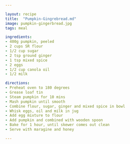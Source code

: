 ```yaml
---

layout: recipe
title:  "Pumpkin-Gingrebread.md"
image: pumpkin-gingerbread.jpg
tags: meal

ingredients:
- 400g pumpkin, peeled
- 2 cups SR flour
- 1/2 cup sugar
- 2 tsp ground ginger 
- 1 tsp mixed spice
- 2 eggs
- 1/2 cup canola oil
- 1/2 milk

directions:
- Preheat oven to 180 degrees
- Grease loaf tin
- Steam pumpkin for 10 mins
- Mash pumpkin until smooth
- Combine flour, sugar, ginger and mixed spice in bowl
- Whisk eggs, oil and milk in jug 
- Add egg mixture to flour
- Add pumpkin and combined with wooden spoon
- Bake for 1 hour, until skewer comes out clean
- Serve with maragine and honey

---
```

